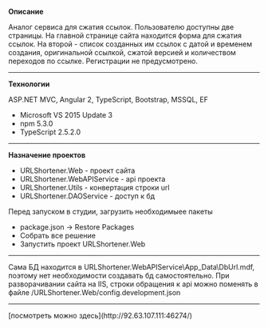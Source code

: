 **Описание**

Аналог сервиса для сжатия ссылок. Пользователю доступны две страницы. На главной странице сайта находится форма для сжатия ссылок. На второй - список созданных им ссылок с датой и временем создания, оригинальной ссылкой, сжатой версией и количеством переходов по ссылке.
Регистрации не предусмотрено.
<hr>

**Технологии** 

ASP.NET MVC, Angular 2, TypeScript, Bootstrap, MSSQL, EF

* Microsoft VS 2015 Update 3
* npm 5.3.0
* TypeScript 2.5.2.0
<hr>

**Назначение проектов**

* URLShortener.Web - проект сайта
* URLShortener.WebAPIService - api проекта
* URLShortener.Utils - конвертация строки url
* URLShortener.DAOService - доступ к бд

Перед запуском в студии, загрузить необходимыее пакеты
* package.json -> Restore Packages
* Собрать все решение
* Запустить проект URLShortener.Web
<hr>
Сама БД находится в URLShortener.WebAPIService\App_Data\DbUrl.mdf, поэтому нет необходимости создавать бд самостоятельно.
При разворачивании сайта на IIS, строки обращения к api можно поменять в файле /URLShortener.Web/config.development.json
<hr>
[посмотреть можно здесь](http://92.63.107.111:46274/)
